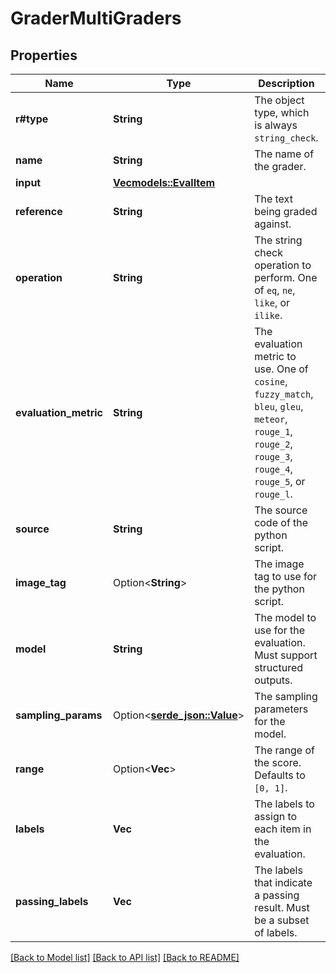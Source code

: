 # GraderMultiGraders

## Properties

Name | Type | Description | Notes
------------ | ------------- | ------------- | -------------
**r#type** | **String** | The object type, which is always `string_check`. | 
**name** | **String** | The name of the grader. | 
**input** | [**Vec<models::EvalItem>**](EvalItem.md) |  | 
**reference** | **String** | The text being graded against. | 
**operation** | **String** | The string check operation to perform. One of `eq`, `ne`, `like`, or `ilike`. | 
**evaluation_metric** | **String** | The evaluation metric to use. One of `cosine`, `fuzzy_match`, `bleu`,  `gleu`, `meteor`, `rouge_1`, `rouge_2`, `rouge_3`, `rouge_4`, `rouge_5`,  or `rouge_l`.  | 
**source** | **String** | The source code of the python script. | 
**image_tag** | Option<**String**> | The image tag to use for the python script. | [optional]
**model** | **String** | The model to use for the evaluation. Must support structured outputs. | 
**sampling_params** | Option<[**serde_json::Value**](.md)> | The sampling parameters for the model. | [optional]
**range** | Option<**Vec<f64>**> | The range of the score. Defaults to `[0, 1]`. | [optional]
**labels** | **Vec<String>** | The labels to assign to each item in the evaluation. | 
**passing_labels** | **Vec<String>** | The labels that indicate a passing result. Must be a subset of labels. | 

[[Back to Model list]](../README.md#documentation-for-models) [[Back to API list]](../README.md#documentation-for-api-endpoints) [[Back to README]](../README.md)


